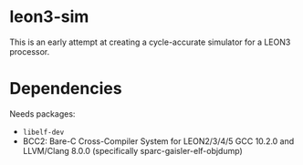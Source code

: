 # leon3-sim
This is an early attempt at creating a cycle-accurate simulator for a LEON3 processor.

# Dependencies
Needs packages:
 - `libelf-dev`
 - BCC2: Bare-C Cross-Compiler System for LEON2/3/4/5 GCC 10.2.0 and LLVM/Clang 8.0.0 (specifically sparc-gaisler-elf-objdump)
